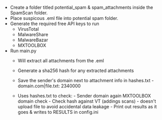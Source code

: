 - Create a folder titled potential_spam & spam_attachments inside the SpamScan folder.
- Place suspicous .eml file into potential spam folder.
- Generate the required free API keys to run
    - VirusTotal
    - MalwareShare
    - MalwareBazar
    - MXTOOLBOX
- Run main.py
    - Will extract all attachments from the .eml
    - Generate a sha256 hash for any extracted attachments
    - Save the sender's domain next to attachment info in hashes.txt
          - domain.com|file.txt: 2340000
  
    - Uses hashes.txt to check:
          - Sender domain again MXTOOLBOX domain check
          - Check hash against VT (addings scans)
              - doesn't upload file to avoid accidental data leakage
          - Print out results as it goes & writes to RESULTS in config.ini
